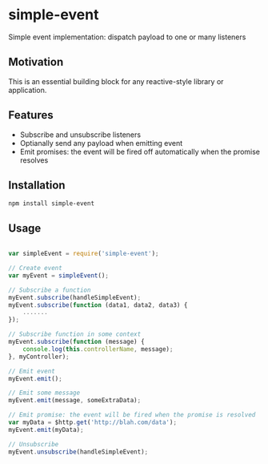 # simple-event
Simple event implementation: dispatch payload to one or many listeners

## Motivation
This is an essential building block for any reactive-style library or application.

## Features
- Subscribe and unsubscribe listeners
- Optianally send any payload when emitting event
- Emit promises: the event will be fired off automatically when the promise resolves

## Installation

```
npm install simple-event
```

## Usage

```javascript

var simpleEvent = require('simple-event');

// Create event
var myEvent = simpleEvent();

// Subscribe a function
myEvent.subscribe(handleSimpleEvent);
myEvent.subscribe(function (data1, data2, data3) {
    .......
});

// Subscribe function in some context
myEvent.subscribe(function (message) {
    console.log(this.controllerName, message);
}, myController);

// Emit event
myEvent.emit();

// Emit some message
myEvent.emit(message, someExtraData);

// Emit promise: the event will be fired when the promise is resolved
var myData = $http.get('http://blah.com/data');
myEvent.emit(myData);

// Unsubscribe
myEvent.unsubscribe(handleSimpleEvent);

```